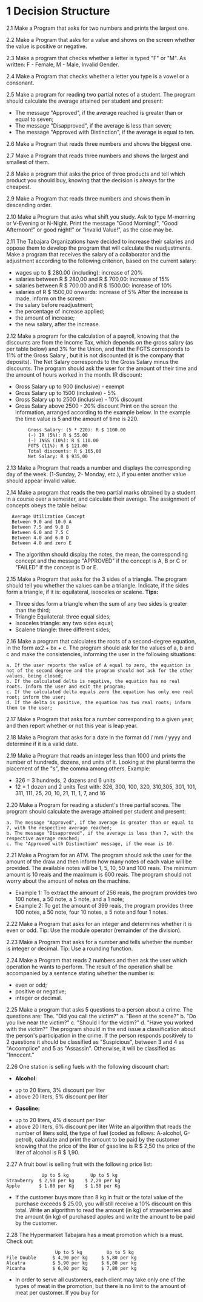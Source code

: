 # 1 Decision Structure

2.1 Make a Program that asks for two numbers and prints the largest one.

2.2 Make a Program that asks for a value and shows on the screen whether the value is positive or negative.

2.3 Make a program that checks whether a letter is typed "F" or "M". As written: F - Female, M - Male, Invalid Gender.

2.4 Make a Program that checks whether a letter you type is a vowel or a consonant.

2.5 Make a program for reading two partial notes of a student. The program should calculate the average attained per student and present:

* The message "Approved", if the average reached is greater than or equal to seven;
* The message "Disapproved", if the average is less than seven;
* The message "Approved with Distinction", if the average is equal to ten.

2.6 Make a Program that reads three numbers and shows the biggest one.

2.7 Make a Program that reads three numbers and shows the largest and smallest of them.

2.8 Make a program that asks the price of three products and tell which product you should buy, knowing that the decision is always for the cheapest.

2.9 Make a Program that reads three numbers and shows them in descending order.

2.10 Make a Program that asks what shift you study. Ask to type M-morning or V-Evening or N-Night. Print the message "Good Morning!", "Good Afternoon!" or good night!" or "Invalid Value!", as the case may be.

2.11 The Tabajara Organizations have decided to increase their salaries and oppose them to develop the program that will calculate the readjustments.
Make a program that receives the salary of a collaborator and the adjustment according to the following criterion, based on the current salary:

* wages up to $ 280.00 (including): increase of 20%
* salaries between R $ 280,00 and R $ 700,00: increase of 15%
* salaries between R $ 700.00 and R $ 1500.00: increase of 10%
* salaries of R $ 1500,00 onwards: increase of 5% After the increase is made, inform on the screen:
* the salary before readjustment;
* the percentage of increase applied;
* the amount of increase;
* the new salary, after the increase.


2.12 Make a program for the calculation of a payroll, knowing that the discounts are from the Income Tax, which depends on the gross salary (as per table below) and 3% for the Union, and that the FGTS corresponds to 11% of the Gross Salary , but it is not discounted (it is the company that deposits). The Net Salary corresponds to the Gross Salary minus the discounts. The program should ask the user for the amount of their time and the amount of hours worked in the month.
IR discount:
* Gross Salary up to 900 (inclusive) - exempt
* Gross Salary up to 1500 (inclusive) - 5%
* Gross Salary up to 2500 (inclusive) - 10% discount
* Gross Salary above 2500 - 20% discount Print on the screen the information, arranged according to the example below. In the example the time value is 5 and the amount of time is 220.

```
        Gross Salary: (5 * 220): R $ 1100.00
        (-) IR (5%): R $ 55.00
        (-) INSS (10%): R $ 110.00
        FGTS (11%): R $ 121.00
        Total discounts: R $ 165,00
        Net Salary: R $ 935,00
```

2.13 Make a Program that reads a number and displays the corresponding day of the week. (1-Sunday, 2- Monday, etc.), if you enter another value should appear invalid value.

2.14 Make a program that reads the two partial marks obtained by a student in a course over a semester, and calculate their average. The assignment of concepts obeys the table below:

```
  Average Utilization Concept
  Between 9.0 and 10.0 A
  Between 7.5 and 9.0 B
  Between 6.0 and 7.5 C
  Between 4.0 and 6.0 D
  Between 4.0 and zero E
```

* The algorithm should display the notes, the mean, the corresponding concept and the message "APPROVED" if the concept is A, B or C or "FAILED" if the concept is D or E.


2.15 Make a Program that asks for the 3 sides of a triangle. The program should tell you whether the values ​​can be a triangle. Indicate, if the sides form a triangle, if it is: equilateral, isosceles or scalene.
**Tips:**
* Three sides form a triangle when the sum of any two sides is greater than the third;
* Triangle Equilateral: three equal sides;
* Isosceles triangle: any two sides equal;
* Scalene triangle: three different sides;


2.16 Make a program that calculates the roots of a second-degree equation, in the form ax2 + bx + c. The program should ask for the values ​​of a, b and c and make the consistencies, informing the user in the following situations:
```
a. If the user reports the value of A equal to zero, the equation is not of the second degree and the program should not ask for the other values, being closed;
b. If the calculated delta is negative, the equation has no real roots. Inform the user and exit the program;
c. If the calculated delta equals zero the equation has only one real root; inform the user;
d. If the delta is positive, the equation has two real roots; inform them to the user;
```

2.17 Make a Program that asks for a number corresponding to a given year, and then report whether or not this year is leap year.

2.18 Make a Program that asks for a date in the format dd / mm / yyyy and determine if it is a valid date.

2.19 Make a Program that reads an integer less than 1000 and prints the number of hundreds, dozens, and units of it.
Looking at the plural terms the placement of the "s", the comma among others. Example:
* 326 = 3 hundreds, 2 dozens and 6 units
* 12 = 1 dozen and 2 units
Test with: 326, 300, 100, 320, 310,305, 301, 101, 311, 111, 25, 20, 10, 21, 11, 1, 7, and 16

2.20 Make a Program for reading a student's three partial scores. The program should calculate the average attained per student and present:
```
a. The message "Approved", if the average is greater than or equal to 7, with the respective average reached;
b. The message "Disapproved", if the average is less than 7, with the respective average reached;
c. The "Approved with Distinction" message, if the mean is 10.
```

2.21 Make a Program for an ATM. The program should ask the user for the amount of the draw and then inform how many notes of each value will be provided. The available notes will be 1, 5, 10, 50 and 100 reais. The minimum amount is 10 reais and the maximum is 600 reais. The program should not worry about the amount of notes on the machine.
* Example 1: To extract the amount of 256 reais, the program provides two 100 notes, a 50 note, a 5 note, and a 1 note;
* Example 2: To get the amount of 399 reais, the program provides three 100 notes, a 50 note, four 10 notes, a 5 note and four 1 notes.

2.22 Make a Program that asks for an integer and determines whether it is even or odd. Tip: Use the module operator (remainder of the division).

2.23 Make a Program that asks for a number and tells whether the number is integer or decimal. Tip: Use a rounding function.

2.24 Make a Program that reads 2 numbers and then ask the user which operation he wants to perform. The result of the operation shall be accompanied by a sentence stating whether the number is:
* even or odd;
* positive or negative;
* integer or decimal.

2.25 Make a program that asks 5 questions to a person about a crime. The questions are:
The. "Did you call the victim?"
a. "Been at the scene?"
b. "Do you live near the victim?"
c. "Should I for the victim?"
d. "Have you worked with the victim?" The program should in the end issue a classification about the person's participation in the crime. If the person responds positively to 2 questions it should be classified as "Suspicious", between 3 and 4 as "Accomplice" and 5 as "Assassin". Otherwise, it will be classified as "Innocent."

2.26 One station is selling fuels with the following discount chart:
* **Alcohol:**
- up to 20 liters, 3% discount per liter
- above 20 liters, 5% discount per liter
* **Gasoline:**
- up to 20 liters, 4% discount per liter
- above 20 liters, 6% discount per liter Write an algorithm that reads the number of liters sold, the type of fuel (coded as follows: A-alcohol, G-petrol), calculate and print the amount to be paid by the customer knowing that the price of the liter of gasoline is R $ 2,50 the price of the liter of alcohol is R $ 1,90.

2.27 A fruit bowl is selling fruit with the following price list:
```
             Up to 5 kg        Up to 5 kg
Strawberry  $ 2,50 per kg    $ 2,20 per kg
Apple       $ 1.80 per Kg    $ 1.50 per Kg
```

* If the customer buys more than 8 kg in fruit or the total value of the purchase exceeds $ 25.00, you will still receive a 10% discount on this total. Write an algorithm to read the amount (in kg) of strawberries and the amount (in kg) of purchased apples and write the amount to be paid by the customer.


2.28 The Hypermarket Tabajara has a meat promotion which is a must. Check out:
```
                  Up to 5 kg         Up to 5 kg
File Double      $ 4,90 per kg     $ 5,80 per kg
Alcatra          $ 5,90 per kg     $ 6,80 per kg
Picanha          $ 6,90 per kg     $ 7,80 per kg
```
* In order to serve all customers, each client may take only one of the types of meat in the promotion, but there is no limit to the amount of meat per customer. If you buy for